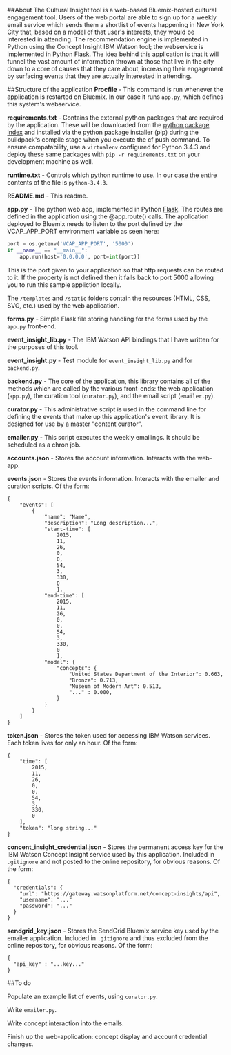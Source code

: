 ##About
The Cultural Insight tool is a web-based Bluemix-hosted cultural engagement tool. Users of the web portal are able to sign up for a weekly email service which sends them a shortlist of events happening in New York City that, based on a model of that user's interests, they would be interested in attending. The recommendation engine is implemented in Python using the Concept Insight IBM Watson tool; the webservice is implemented in Python Flask. The idea behind this application is that it will funnel the vast amount of information thrown at those that live in the city down to a core of causes that they care about, increasing their engagement by surfacing events that they are actually interested in attending.

##Structure of the application
**Procfile** - This command is run whenever the application is restarted on Bluemix. In our case it runs `app.py`, which defines this system's webservice.

**requirements.txt** - Contains the external python packages that are required by the application. These will be downloaded from the [python package index](https://pypi.python.org/pypi/) and installed via the python package installer (pip) during the buildpack's compile stage when you execute the cf push command. To ensure compatability, use a `virtualenv` configured for Python 3.4.3 and deploy these same packages with `pip -r requirements.txt` on your development machine as well.

**runtime.txt** - Controls which python runtime to use. In our case the entire contents of the file is `python-3.4.3`. 

**README.md** - This readme.

**app.py** - The python web app, implemented in Python [Flask](http://flask.pocoo.org/). The routes are defined in the application using the @app.route() calls. The application deployed to Bluemix needs to listen to the port defined by the VCAP_APP_PORT environment variable as seen here:
```python
port = os.getenv('VCAP_APP_PORT', '5000')
if __name__ == "__main__":
    app.run(host='0.0.0.0', port=int(port))
```

This is the port given to your application so that http requests can be routed to it. If the property is not defined then it falls back to port 5000 allowing you to run this sample appliction locally.

The `/templates` and `/static` folders contain the resources (HTML, CSS, SVG, etc.) used by the web application.

**forms.py** - Simple Flask file storing handling for the forms used by the `app.py` front-end.

**event_insight_lib.py** - The IBM Watson API bindings that I have written for the purposes of this tool.

**event_insight.py** - Test module for `event_insight_lib.py` and for `backend.py`.

**backend.py** - The core of the application, this library contains all of the methods which are called by the various front-ends: the web application (`app.py`), the curation tool (`curator.py`), and the email script (`emailer.py`).

**curator.py** - This administrative script is used in the command line for defining the events that make up this application's event library. It is designed for use by a master "content curator".

**emailer.py** - This script executes the weekly emailings. It should be scheduled as a chron job.

**accounts.json** - Stores the account information. Interacts with the web-app.

**events.json** - Stores the events information. Interacts with the emailer and curation scripts. Of the form:

```
{
    "events": [
        {
            "name": "Name",
            "description": "Long description...",
		    "start-time": [
    		    2015,
 		       	11,
 		       	26,
 		       	0,
 		       	0,
 		       	54,
 		       	3,
 		       	330,
		       	0
		        ],
		    "end-time": [
    		    2015,
 		       	11,
 		       	26,
 		       	0,
 		       	0,
 		       	54,
 		       	3,
 		       	330,
		       	0
		        ],
            "model": {
                "concepts": {
                    "United States Department of the Interior": 0.663,
                    "Bronze": 0.713,
                    "Museum of Modern Art": 0.513,
                    "..." : 0.000,
                }
            }
        }
    ]
}
```

**token.json** - Stores the token used for accessing IBM Watson services. Each token lives for only an hour. Of the form:

```
{
    "time": [
        2015,
        11,
        26,
        0,
        0,
        54,
        3,
        330,
        0
    ],
    "token": "long string..."
}

```

**concent_insight_credential.json** - Stores the permanent access key for the IBM Watson Concept Insight service used by this application. Included in `.gitignore` and not posted to the online repository, for obvious reasons. Of the form:

```
{
  "credentials": {
    "url": "https://gateway.watsonplatform.net/concept-insights/api",
    "username": "..."
    "password": "..."
  }
}
```

**sendgrid_key.json** - Stores the SendGrid Bluemix service key used by the emailer application. Included in `.gitignore` and thus excluded from the online repository, for obvious reasons. Of the form:

```
{
  "api_key" : "...key..."
}
```

##To do

Populate an example list of events, using `curator.py`.

Write `emailer.py`.

Write concept interaction into the emails.

Finish up the web-application: concept display and account credential changes.